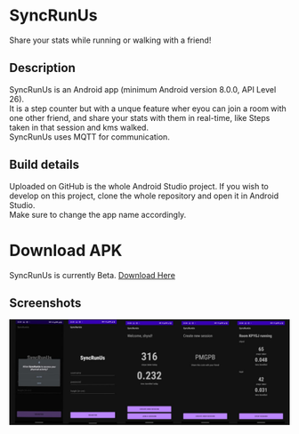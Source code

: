 # SyncRunUs
Share your stats while running or walking with a friend!

## Description
SyncRunUs is an Android app (minimum Android version 8.0.0, API Level 26).  
It is a step counter but with a unque feature wher eyou can join a room with one other friend, and share your stats with them in real-time, like Steps taken in that session and kms walked.  
SyncRunUs uses MQTT for communication.

## Build details
Uploaded on GitHub is the whole Android Studio project. If you wish to develop on this project, clone the whole repository and open it in Android Studio.  
Make sure to change the app name accordingly.

# Download APK
SyncRunUs is currently Beta. [Download Here]("assets/SyncRunUs-v1.0.0-beta.apk")

## Screenshots
![SyncRunUs screenshots](assets/screens.jpeg)
